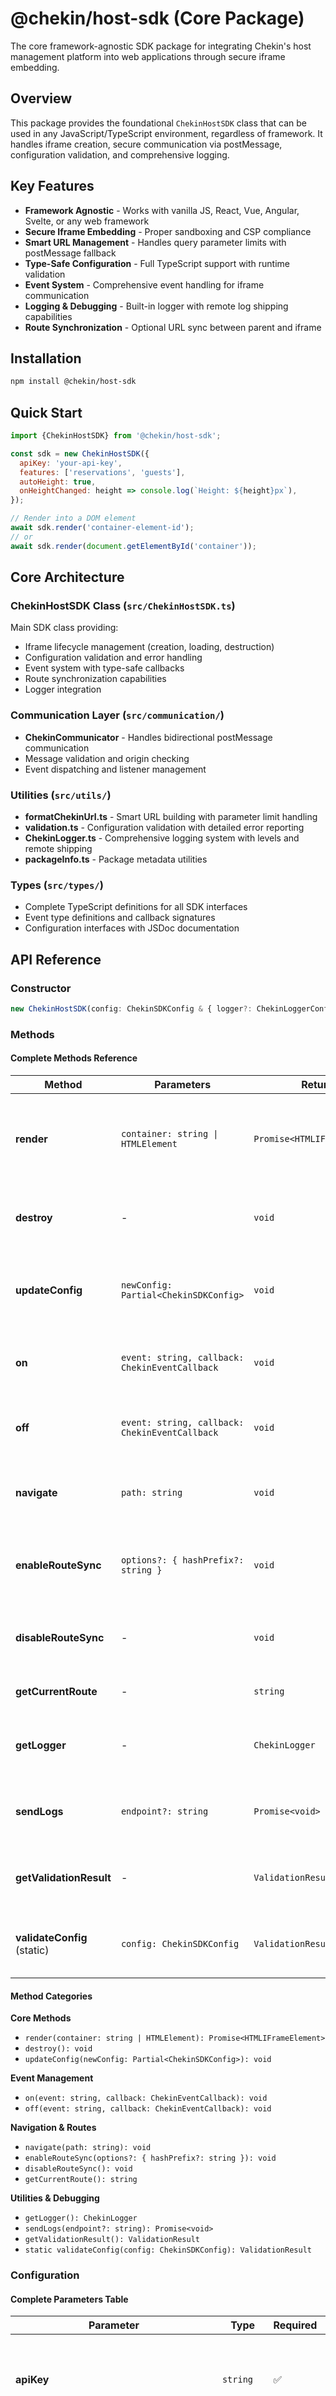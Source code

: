 # @chekin/host-sdk (Core Package)

The core framework-agnostic SDK package for integrating Chekin's host management platform into web applications through secure iframe embedding.

## Overview

This package provides the foundational `ChekinHostSDK` class that can be used in any JavaScript/TypeScript environment, regardless of framework. It handles iframe creation, secure communication via postMessage, configuration validation, and comprehensive logging.

## Key Features

- **Framework Agnostic** - Works with vanilla JS, React, Vue, Angular, Svelte, or any web framework
- **Secure Iframe Embedding** - Proper sandboxing and CSP compliance
- **Smart URL Management** - Handles query parameter limits with postMessage fallback
- **Type-Safe Configuration** - Full TypeScript support with runtime validation
- **Event System** - Comprehensive event handling for iframe communication
- **Logging & Debugging** - Built-in logger with remote log shipping capabilities
- **Route Synchronization** - Optional URL sync between parent and iframe

## Installation

```bash
npm install @chekin/host-sdk
```

## Quick Start

```javascript
import {ChekinHostSDK} from '@chekin/host-sdk';

const sdk = new ChekinHostSDK({
  apiKey: 'your-api-key',
  features: ['reservations', 'guests'],
  autoHeight: true,
  onHeightChanged: height => console.log(`Height: ${height}px`),
});

// Render into a DOM element
await sdk.render('container-element-id');
// or
await sdk.render(document.getElementById('container'));
```

## Core Architecture

### ChekinHostSDK Class (`src/ChekinHostSDK.ts`)

Main SDK class providing:

- Iframe lifecycle management (creation, loading, destruction)
- Configuration validation and error handling
- Event system with type-safe callbacks
- Route synchronization capabilities
- Logger integration

### Communication Layer (`src/communication/`)

- **ChekinCommunicator** - Handles bidirectional postMessage communication
- Message validation and origin checking
- Event dispatching and listener management

### Utilities (`src/utils/`)

- **formatChekinUrl.ts** - Smart URL building with parameter limit handling
- **validation.ts** - Configuration validation with detailed error reporting
- **ChekinLogger.ts** - Comprehensive logging system with levels and remote shipping
- **packageInfo.ts** - Package metadata utilities

### Types (`src/types/`)

- Complete TypeScript definitions for all SDK interfaces
- Event type definitions and callback signatures
- Configuration interfaces with JSDoc documentation

## API Reference

### Constructor

```typescript
new ChekinHostSDK(config: ChekinSDKConfig & { logger?: ChekinLoggerConfig })
```

### Methods

#### Complete Methods Reference

| Method                      | Parameters                                     | Returns                      | Description                                                                                               |
| --------------------------- | ---------------------------------------------- | ---------------------------- | --------------------------------------------------------------------------------------------------------- |
| **render**                  | `container: string \| HTMLElement`             | `Promise<HTMLIFrameElement>` | Renders the SDK iframe into the specified container. Accepts element ID (string) or HTMLElement reference |
| **destroy**                 | -                                              | `void`                       | Destroys the SDK instance, removes iframe from DOM, and cleans up event listeners                         |
| **updateConfig**            | `newConfig: Partial<ChekinSDKConfig>`          | `void`                       | Updates SDK configuration and sends changes to iframe. Validates new config before applying               |
| **on**                      | `event: string, callback: ChekinEventCallback` | `void`                       | Adds event listener for SDK events. Supports all SDK event types with type-safe callbacks                 |
| **off**                     | `event: string, callback: ChekinEventCallback` | `void`                       | Removes specific event listener. Must pass same callback reference used in `on()`                         |
| **navigate**                | `path: string`                                 | `void`                       | Navigates to specific path within iframe application (e.g., '/reservations/new')                          |
| **enableRouteSync**         | `options?: { hashPrefix?: string }`            | `void`                       | Enables URL synchronization between parent window and iframe with optional hash prefix                    |
| **disableRouteSync**        | -                                              | `void`                       | Disables route synchronization, stopping URL sync between parent and iframe                               |
| **getCurrentRoute**         | -                                              | `string`                     | Returns current route path from iframe application                                                        |
| **getLogger**               | -                                              | `ChekinLogger`               | Returns logger instance for custom logging operations with levels (debug, info, warn, error)              |
| **sendLogs**                | `endpoint?: string`                            | `Promise<void>`              | Sends collected logs to remote endpoint. Uses default endpoint if none provided                           |
| **getValidationResult**     | -                                              | `ValidationResult`           | Returns current configuration validation result with errors and warnings                                  |
| **validateConfig** (static) | `config: ChekinSDKConfig`                      | `ValidationResult`           | Static method to validate configuration without creating SDK instance                                     |

#### Method Categories

**Core Methods**

- `render(container: string | HTMLElement): Promise<HTMLIFrameElement>`
- `destroy(): void`
- `updateConfig(newConfig: Partial<ChekinSDKConfig>): void`

**Event Management**

- `on(event: string, callback: ChekinEventCallback): void`
- `off(event: string, callback: ChekinEventCallback): void`

**Navigation & Routes**

- `navigate(path: string): void`
- `enableRouteSync(options?: { hashPrefix?: string }): void`
- `disableRouteSync(): void`
- `getCurrentRoute(): string`

**Utilities & Debugging**

- `getLogger(): ChekinLogger`
- `sendLogs(endpoint?: string): Promise<void>`
- `getValidationResult(): ValidationResult`
- `static validateConfig(config: ChekinSDKConfig): ValidationResult`

### Configuration

#### Complete Parameters Table

| Parameter                                | Type       | Required | Default                              | Description                                                                                              |
| ---------------------------------------- | ---------- | -------- | ------------------------------------ | -------------------------------------------------------------------------------------------------------- |
| **apiKey**                               | `string`   | ✅       | -                                    | API key created in the Chekin dashboard. Use `pk_test_...` for development, `pk_live_...` for production |
| **baseUrl**                              | `string`   | ❌       | `'https://cdn.chekin.com/host-sdk/'` | Custom base URL for SDK hosting. Override for self-hosted or custom deployments                          |
| **version**                              | `string`   | ❌       | `'latest'`                           | Pin to specific SDK version for stability. Use semver format (e.g., '1.6.2')                             |
| **features**                             | `string[]` | ❌       | `[]`                                 | Enable specific SDK features: `['reservations', 'guests', 'documents', 'payments', 'messaging']`         |
| **housingId**                            | `string`   | ❌       | -                                    | ID of the particular housing/property to pre-select                                                      |
| **externalHousingId**                    | `string`   | ❌       | -                                    | External housing ID for PMS integrations and third-party systems                                         |
| **reservationId**                        | `string`   | ❌       | -                                    | ID of specific reservation to pre-load in the SDK                                                        |
| **defaultLanguage**                      | `string`   | ❌       | `'en'`                               | Default interface language. Supported: `'en', 'es', 'it', 'pt', 'de', 'fr'`                              |
| **styles**                               | `string`   | ❌       | -                                    | CSS styles injected into the SDK iframe for custom theming                                               |
| **stylesLink**                           | `string`   | ❌       | -                                    | URL to external CSS stylesheet for advanced customization                                                |
| **autoHeight**                           | `boolean`  | ❌       | `true`                               | Automatically adjust iframe height based on content                                                      |
| **disableLogging**                       | `boolean`  | ❌       | `false`                              | Disable SDK internal logging (logs are enabled by default)                                               |
| **hiddenSections**                       | `string[]` | ❌       | `[]`                                 | Hide entire sections by name (e.g., `['payments', 'documents']`)                                         |
| **hiddenFormFields**                     | `object`   | ❌       | `{}`                                 | Hide specific form fields by section                                                                     |
| **hiddenFormFields.housingInfo**         | `string[]` | ❌       | `[]`                                 | Hide housing information form fields                                                                     |
| **hiddenFormFields.housingPolice**       | `string[]` | ❌       | `[]`                                 | Hide police registration form fields                                                                     |
| **hiddenFormFields.housingStat**         | `string[]` | ❌       | `[]`                                 | Hide statistics form fields                                                                              |
| **hiddenFormFields.guestbookGeneration** | `string[]` | ❌       | `[]`                                 | Hide guestbook generation form fields                                                                    |
| **payServicesConfig**                    | `object`   | ❌       | `{}`                                 | Payment services configuration                                                                           |
| **payServicesConfig.currency**           | `string`   | ❌       | -                                    | Currency code for payment services (e.g., 'EUR', 'USD')                                                  |
| **payServicesConfig.liveness**           | `object`   | ❌       | `{}`                                 | Liveness detection configuration                                                                         |
| **payServicesConfig.liveness.price**     | `number`   | ❌       | -                                    | Price for liveness detection service                                                                     |
| **onHeightChanged**                      | `function` | ❌       | -                                    | Callback when iframe height changes. Receives `(height: number)`                                         |
| **onError**                              | `function` | ❌       | -                                    | Error callback. Receives `(error: { message: string; code?: string })`                                   |
| **onConnectionError**                    | `function` | ❌       | -                                    | Connection/network error callback. Receives `(error: any)`                                               |
| **onPoliceAccountConnection**            | `function` | ❌       | -                                    | Police account connection status callback. Receives `(data: any)`                                        |
| **onStatAccountConnection**              | `function` | ❌       | -                                    | Statistics account connection status callback. Receives `(data: any)`                                    |

#### Configuration Interface

```typescript
interface ChekinSDKConfig {
  // Required
  apiKey: string;

  // Optional Core Settings
  baseUrl?: string;
  version?: string;
  features?: string[];

  // Context
  housingId?: string;
  externalHousingId?: string;
  reservationId?: string;
  defaultLanguage?: string;

  // UI Customization
  styles?: string;
  stylesLink?: string;
  autoHeight?: boolean;
  hiddenSections?: string[];
  hiddenFormFields?: {
    housingInfo?: string[];
    housingPolice?: string[];
    housingStat?: string[];
    guestbookGeneration?: string[];
  };

  // Advanced
  disableLogging?: boolean;
  payServicesConfig?: {
    currency?: string;
    liveness?: {price?: number};
  };

  // Event Callbacks
  onHeightChanged?: (height: number) => void;
  onError?: (error: {message: string; code?: string}) => void;
  onConnectionError?: (error: any) => void;
  onPoliceAccountConnection?: (data: any) => void;
  onStatAccountConnection?: (data: any) => void;
}
```

#### Configuration Examples

**Basic Configuration:**

```javascript
{
  apiKey: 'pk_live_your_api_key',
  features: ['reservations', 'guests'],
  housingId: 'housing-123',
  defaultLanguage: 'en'
}
```

**Advanced Configuration:**

```javascript
{
  apiKey: 'pk_live_your_api_key',
  version: '1.6.2',
  features: ['reservations', 'guests', 'payments'],
  housingId: 'housing-123',
  externalHousingId: 'pms-property-456',
  defaultLanguage: 'es',
  styles: `
    .primary-button { background: #007cba; }
    .container { max-width: 800px; }
  `,
  autoHeight: true,
  hiddenSections: ['documents'],
  hiddenFormFields: {
    housingInfo: ['optional-field-1'],
    housingPolice: ['non-required-field']
  },
  payServicesConfig: {
    currency: 'EUR',
    liveness: { price: 5.00 }
  },
  onHeightChanged: (height) => console.log(`Height: ${height}px`),
  onError: (error) => console.error('SDK Error:', error)
}
```

### Events

The SDK emits the following events:

- `height-changed` - Iframe content height changes
- `error` - Error occurs in SDK or iframe
- `handshake` - Initial communication established
- `connection-error` - Network or communication error
- `police-account-connection` - Police account status change
- `stat-account-connection` - Statistics account status change
- `config-update` - Configuration updated
- `navigate` - Navigation within iframe

## Advanced Usage

### Custom Event Handling

```javascript
sdk.on('height-changed', height => {
  document.getElementById('container').style.height = `${height}px`;
});

sdk.on('error', error => {
  console.error('SDK Error:', error.message);
  // Handle error appropriately
});
```

### Route Synchronization

```javascript
// Enable route sync with hash prefix
sdk.enableRouteSync({hashPrefix: 'chekin'});

// Navigate programmatically
sdk.navigate('/reservations/new');

// Get current route
const currentRoute = sdk.getCurrentRoute();
```

### Logging

```javascript
const logger = sdk.getLogger();
logger.info('Custom log message');
logger.warn('Warning message');
logger.error('Error message');

// Send logs to remote endpoint
await sdk.sendLogs('https://your-log-endpoint.com/api/logs');
```

### Configuration Updates

```javascript
// Update configuration after initialization
sdk.updateConfig({
  features: ['reservations', 'guests', 'payments'],
  styles: 'body { background: #f5f5f5; }',
});
```

## Framework Integration Examples

### Vanilla JavaScript

```html
<div id="chekin-container"></div>
<script>
  const sdk = new ChekinHostSDK({apiKey: 'your-key'});
  sdk.render('chekin-container');
</script>
```

### Vue.js

```vue
<template>
  <div ref="container" class="chekin-container"></div>
</template>

<script>
import {ChekinHostSDK} from '@chekin/host-sdk';

export default {
  mounted() {
    this.sdk = new ChekinHostSDK({apiKey: 'your-key'});
    this.sdk.render(this.$refs.container);
  },
  beforeUnmount() {
    this.sdk?.destroy();
  },
};
</script>
```

### Angular

```typescript
import {Component, ElementRef, ViewChild, OnInit, OnDestroy} from '@angular/core';
import {ChekinHostSDK} from '@chekin/host-sdk';

@Component({
  template: '<div #container class="chekin-container"></div>',
})
export class ChekinComponent implements OnInit, OnDestroy {
  @ViewChild('container', {static: true}) container!: ElementRef;
  private sdk!: ChekinHostSDK;

  ngOnInit() {
    this.sdk = new ChekinHostSDK({apiKey: 'your-key'});
    this.sdk.render(this.container.nativeElement);
  }

  ngOnDestroy() {
    this.sdk?.destroy();
  }
}
```

## Development

### Building

```bash
# Build the package
npm run build

# Development mode with watching
npm run dev
```

### Testing

The core package includes comprehensive tests for all functionality. Use the sandbox.html file for manual testing during development.

## Security

- All iframe communication uses secure postMessage protocol
- Origin validation ensures communication only with trusted domains
- API keys are validated but never logged in plain text
- CSP-compliant iframe sandboxing prevents malicious code execution

## Browser Support

- Chrome 90+
- Firefox 88+
- Safari 14+
- Edge 90+
- No Internet Explorer support

## Related Packages

- **[@chekin/host-sdk-react](../react/README.md)** - React components and hooks built on this core package _(in development)_
